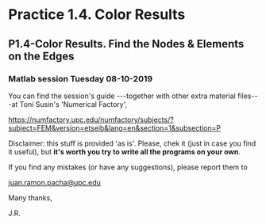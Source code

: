 # Practice 1.4. Color Results
## P1.4-Color Results. Find the Nodes & Elements on the Edges
### Matlab session Tuesday 08-10-2019

You can find the session's guide ---together with other extra material
files---at Toni Susin's 'Numerical Factory', 

https://numfactory.upc.edu/numfactory/subjects/?subject=FEM&version=etseib&lang=en&section=1&subsection=P

Disclaimer: this stuff is provided 'as is'. Please, chek it (just in case
you find it useful), but **it's worth you try to write all the programs 
on your own**.

If you find any mistakes (or have any suggestions), please report them to 

juan.ramon.pacha@upc.edu 

Many thanks,

J.R.

